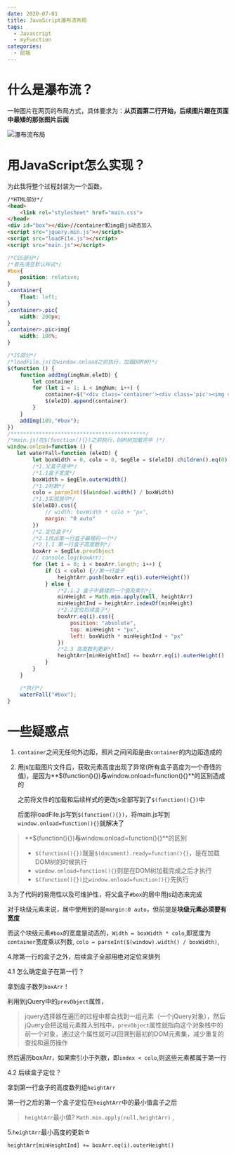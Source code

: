 ```yaml
---
date: 2020-07-01
title: JavaScript瀑布流布局
tags:
  - Javascript
  - myFunction
categories:
  - 前端
---
```


# 什么是瀑布流？

一种图片在网页的布局方式，具体要求为：**从页面第二行开始，后续图片跟在页面中最矮的那张图片后面**

![瀑布流布局](https://s1.ax1x.com/2020/07/01/NTht0I.png)



# 用JavaScript怎么实现？

为此我将整个过程封装为一个函数。

```html
/*HTML部分*/
<head>
	<link rel="stylesheet" href="main.css">
</head>
<div id="box"></div>//container和img由js动态加入
<script src="jquery.min.js"></script>
<script src="loadFile.js"></script>
<script src="main.js"></script>
```

```css
/*CSS部分*/
/*首先清空默认样式*/
#box{
    position: relative;
}
.container{
    float: left;
}
.container>.pic{
    width: 200px;
}
.container>.pic>img{
    width: 100%;
}
```

```js
/*JS部分*/
/*loadFile.js(在window.onload之前执行，加载DOM树)*/	
$(function () {
    function addImg(imgNum,eleID) {
        let container
        for (let i = 1; i < imgNum; i++) {
            container=$("<div class='container'><div class='pic'><img src='images/"+i+".jpg' alt=''></div></div>")
            $(eleID).append(container)
        }
    }
    addImg(109,"#box");
})
/*******************************************/
/*main.js(在$(function(){})之前执行，DOM树加载完毕 )*/
window.onload=function () {
   let waterFall=function (eleID) {
        let boxWidth = 0, colo = 0, $egEle = $(eleID).children().eq(0), boxArr = [], heightArr = [], minHeight = 0,minHeightInd = 0
        /*1.父盒子居中*/
        /*1.1盒子宽度*/
        boxWidth = $egEle.outerWidth()
        /*1.2列数*/
        colo = parseInt($(window).width() / boxWidth)
        /*1.3实现居中*/
        $(eleID).css({
            // width: boxWidth * colo + "px",
            margin: "0 auto"
        })
        /*2.定位盒子*/
        /*2.1找出第一行盒子最矮的一个*/
        /*2.1.1 第一行盒子高度数列*/
        boxArr = $egEle.prevObject
        // console.log(boxArr);
        for (let i = 0; i < boxArr.length; i++) {
            if (i < colo) {//第一行盒子
                heightArr.push(boxArr.eq(i).outerHeight())
            } else {
                /*2.1.2 盒子中最矮的一个值及索引*/
                minHeight = Math.min.apply(null, heightArr)
                minHeightInd = heightArr.indexOf(minHeight)
                /*2.2定位后续盒子*/
                boxArr.eq(i).css({
                    position: "absolute",
                    top: minHeight + "px",
                    left: boxWidth * minHeightInd + "px"
                })
                /*2.3 高度数列更新*/
                heightArr[minHeightInd] += boxArr.eq(i).outerHeight()
            }
        }
    }

    /*执行*/
    waterFall("#box");
}
```



# 一些疑惑点

1. `container`之间无任何外边距，照片之间间距是由`container`的内边距造成的

2. 用js加载图片文件后，获取元素高度出现了异常(所有盒子高度为一个奇怪的值)，是因为**$(function(){})**与**window.onload=function(){}**的区别造成的
  
   之前将文件的加载和后续样式的更改js全部写到了`$(function(){})`中
   
   后面将loadFile.js写到`$(function(){})`，将main.js写到`window.onload=function(){}`就解决了
   
> **$(function(){})**与**window.onload=function(){}**的区别
   >
   > - `$(function(){})`就是`$(document).ready=function(){}`，是在加载DOM树的时候执行
   > - `window.onload=function(){}`则是在DOM树加载完成之后才执行
   > - `$(function(){})`比`window.onload=function(){}`先执行

3.为了代码的易用性以及可维护性，将父盒子`#box`的居中用js动态来完成

   对于块级元素来说，居中使用到的是`margin:0 auto`，但前提是**块级元素必须要有宽度**

   而这个块级元素`#box`的宽度是动态的，`Width = boxWidth * colo`,即宽度为`container`宽度乘以列数, `colo = parseInt($(window).width() / boxWidth)`,

4.除第一行的盒子之外，后续盒子全部用绝对定位来排列


4.1 怎么确定盒子在第一行？
	
拿到盒子数列`boxArr`！

利用到jQuery中的`prevObject`属性，

> jquery选择器在遍历的过程中都会找到一组元素（一个jQuery对象），然后jQuery会把这组元素推入到栈中，`prevObject`属性就指向这个对象栈中的前一个对象，通过这个属性就可以回溯到最初的DOM元素集，减少重复的查找和遍历操作

然后遍历boxArr，如果索引小于列数，即`index < colo`,则这些元素都属于第一行
​
	
4.2 后续盒子定位？
​	

拿到第一行盒子的高度数列组`heightArr`
​	

第一行之后的第一个盒子定位在`heightArr`中的最小值盒子之后


> `heightArr`最小值?
> `Math.min.apply(null,heightArr)`   ,
>

5.`heightArr`最小高度的更新☆


`heightArr[minHeightInd] += boxArr.eq(i).outerHeight()`

